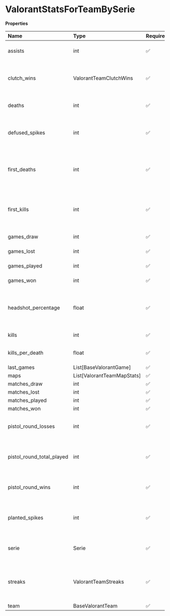 # ValorantStatsForTeamBySerie

**Properties**

| Name                      | Type                       | Required | Description                                             |
| :------------------------ | :------------------------- | :------- | :------------------------------------------------------ |
| assists                   | int                        | ✅       | Number of team's assists                                |
| clutch_wins               | ValorantTeamClutchWins     | ✅       | Rounds wins with a single team member alive             |
| deaths                    | int                        | ✅       | Number of team's death                                  |
| defused_spikes            | int                        | ✅       | Number of spikes defused by a team member               |
| first_deaths              | int                        | ✅       | Number of rounds where a team member died first         |
| first_kills               | int                        | ✅       | Number of rounds where a team member did the first kill |
| games_draw                | int                        | ✅       | Number of games                                         |
| games_lost                | int                        | ✅       | Number of games                                         |
| games_played              | int                        | ✅       | Number of games                                         |
| games_won                 | int                        | ✅       | Number of games                                         |
| headshot_percentage       | float                      | ✅       | Percentage of headshots within the player's shots       |
| kills                     | int                        | ✅       | Number of team's kills                                  |
| kills_per_death           | float                      | ✅       | Ratio of team's kills per deaths                        |
| last_games                | List[BaseValorantGame]     | ✅       |                                                         |
| maps                      | List[ValorantTeamMapStats] | ✅       |                                                         |
| matches_draw              | int                        | ✅       |                                                         |
| matches_lost              | int                        | ✅       |                                                         |
| matches_played            | int                        | ✅       |                                                         |
| matches_won               | int                        | ✅       |                                                         |
| pistol_round_losses       | int                        | ✅       | Number of pistol rounds lost by the team                |
| pistol_round_total_played | int                        | ✅       | Number of pistol rounds played by the team              |
| pistol_round_wins         | int                        | ✅       | Number of pistol rounds won by the team                 |
| planted_spikes            | int                        | ✅       | Number of spikes planted by a team member               |
| serie                     | Serie                      | ✅       | A serie, an occurrence of a league event                |
| streaks                   | ValorantTeamStreaks        | ✅       | Streaks done by a team member (in a given round)        |
| team                      | BaseValorantTeam           | ✅       |                                                         |

<!-- This file was generated by liblab | https://liblab.com/ -->
